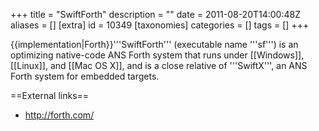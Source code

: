 +++
title = "SwiftForth"
description = ""
date = 2011-08-20T14:00:48Z
aliases = []
[extra]
id = 10349
[taxonomies]
categories = []
tags = []
+++

{{implementation|Forth}}'''SwiftForth''' (executable name '''sf''') is an optimizing native-code ANS Forth system that runs under [[Windows]], [[Linux]], and [[Mac OS X]], and is a close relative of '''SwiftX''', an ANS Forth system for embedded targets.

==External links==
* http://forth.com/
